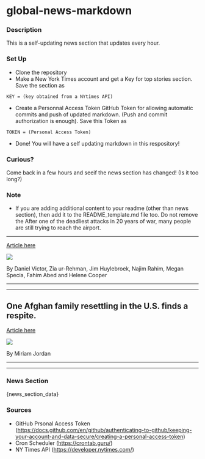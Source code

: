# global-news-markdown

### Description 
This is a self-updating news section that updates every hour.

### Set Up 
* Clone the repository
* Make a New York Times account and get a Key for top stories section. Save the section as 
 ```
 KEY = (key obtained from a NYtimes API)
 ```
*  Create a Personnal Access Token GitHub Token for allowing automatic commits and push of updated markdown. (Push and commit authorization is enough). Save this Token as 
```
TOKEN = (Personal Access Token)
```
* Done! You will have a self updating markdown in this respository!

### Curious?
Come back in a few hours and seeif the news section has changed! (Is it too long?)

### Note
* If you are adding additional content to your readme (other than news section), then add it to the README_template.md file too. Do not remove the After one of the deadliest attacks in 20 years of war, many people are still trying to reach the airport.
---------------------------------------------------------------------------------------------------------

[Article here](https://www.nytimes.com/2021/08/27/world/asia/after-one-of-the-deadliest-attacks-in-20-years-of-war-many-people-are-still-trying-to-reach-the-airport.html)

[![](https://static01.nyt.com/images/2021/08/27/world/27afghanistan-briefing-ledeitem/merlin_193711329_e6c44b6f-566b-4eb7-89d7-a04f4dc9817b-superJumbo.jpg)](https://www.nytimes.com/2021/08/27/world/asia/after-one-of-the-deadliest-attacks-in-20-years-of-war-many-people-are-still-trying-to-reach-the-airport.html)

By Daniel Victor, Zia ur-Rehman, Jim Huylebroek, Najim Rahim, Megan Specia, Fahim Abed and Helene Cooper

* * *

* * *

One Afghan family resettling in the U.S. finds a respite.
---------------------------------------------------------

[Article here](https://www.nytimes.com/2021/08/28/world/one-afghan-family-resettling-in-the-us-finds-a-respite.html)

[![](https://static01.nyt.com/images/2021/08/27/us/27afghan-refugee-2/merlin_193691346_24d125cf-98da-482c-8142-18efb56460c5-superJumbo.jpg)](https://www.nytimes.com/2021/08/28/world/one-afghan-family-resettling-in-the-us-finds-a-respite.html)

By Miriam Jordan

* * *

* * *

### News Section 
{news_section_data}


### Sources 
* GitHub Prsonal Access Token (https://docs.github.com/en/github/authenticating-to-github/keeping-your-account-and-data-secure/creating-a-personal-access-token)
* Cron Scheduler (https://crontab.guru/)
* NY Times API (https://developer.nytimes.com/)
